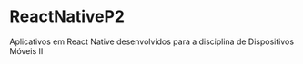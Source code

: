 # ReactNativeP2
Aplicativos em React Native desenvolvidos para a disciplina de Dispositivos Móveis II
